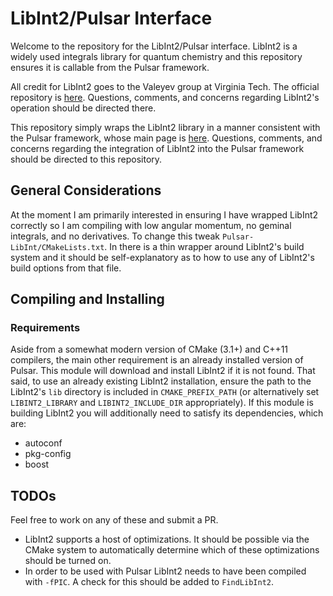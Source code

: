 # LibInt2/Pulsar Interface

Welcome to the repository for the LibInt2/Pulsar interface.  LibInt2 is a widely
used integrals library for quantum chemistry and this repository ensures it is
callable from the Pulsar framework.

All credit for LibInt2 goes to the Valeyev group at Virginia Tech.  The official
repository is [here](https://github.com/evaleev/libint).  Questions, comments,
and concerns regarding LibInt2's operation should be directed there.

This repository simply wraps the LibInt2 library in a manner consistent with the
Pulsar framework, whose main page is
[here](https://github.com/pulsar-chem/Pulsar-Core).  Questions, comments, and
concerns regarding the integration of LibInt2 into the Pulsar framework should
be directed to this repository.

## General Considerations

At the moment I am primarily interested in ensuring I have wrapped LibInt2
correctly so I am compiling with low angular momentum, no geminal integrals,
and no derivatives.  To change this tweak `Pulsar-LibInt/CMakeLists.txt`.  In
there is a thin wrapper around LibInt2's build system and it should be
self-explanatory as to how to use any of LibInt2's build options from that file.

## Compiling and Installing

### Requirements
Aside from a somewhat modern version of CMake (3.1+) and C++11 compilers, the
main other requirement is an already installed version of Pulsar.  This module
will download and install LibInt2 if it is not found.  That said, to use an
already existing LibInt2 installation, ensure the path to the LibInt2's `lib`
directory is included in `CMAKE_PREFIX_PATH` (or alternatively set
`LIBINT2_LIBRARY` and `LIBINT2_INCLUDE_DIR` appropriately).  If this module is
building LibInt2 you will additionally need to satisfy its dependencies, which
are:
- autoconf
- pkg-config
- boost

## TODOs

Feel free to work on any of these and submit a PR.

- LibInt2 supports a host of optimizations.  It should be possible via the CMake
system to automatically determine which of these optimizations should be turned
on.
- In order to be used with Pulsar LibInt2 needs to have been compiled with
`-fPIC`.  A check for this should be added to `FindLibInt2`.
